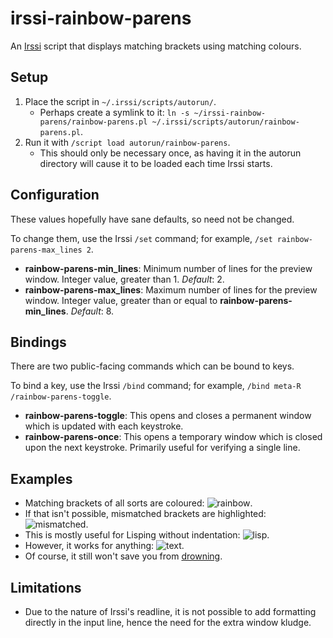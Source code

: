 # irssi-rainbow-parens

An [Irssi](http://www.irssi.org/) script that displays matching brackets using matching colours.

## Setup

1. Place the script in `~/.irssi/scripts/autorun/`.
    * Perhaps create a symlink to it: `ln -s ~/irssi-rainbow-parens/rainbow-parens.pl ~/.irssi/scripts/autorun/rainbow-parens.pl`.
2. Run it with `/script load autorun/rainbow-parens`.
    * This should only be necessary once, as having it in the autorun directory will cause it to be loaded each time Irssi starts.

## Configuration

These values hopefully have sane defaults, so need not be changed.

To change them, use the Irssi `/set` command; for example, `/set rainbow-parens-max_lines 2`.

* **rainbow-parens-min\_lines**: Minimum number of lines for the preview window. Integer value, greater than 1. _Default_: 2.
* **rainbow-parens-max\_lines**: Maximum number of lines for the preview window. Integer value, greater than or equal to **rainbow-parens-min\_lines**. _Default_: 8.

## Bindings

There are two public-facing commands which can be bound to keys.

To bind a key, use the Irssi `/bind` command; for example, `/bind meta-R /rainbow-parens-toggle`.

* **rainbow-parens-toggle**: This opens and closes a permanent window which is updated with each keystroke.
* **rainbow-parens-once**: This opens a temporary window which is closed upon the next keystroke. Primarily useful for verifying a single line.

## Examples

* Matching brackets of all sorts are coloured: ![rainbow](http://0.github.com/irssi-rainbow-parens/examples/rainbow.png).
* If that isn't possible, mismatched brackets are highlighted: ![mismatched](http://0.github.com/irssi-rainbow-parens/examples/mismatched.png).
* This is mostly useful for Lisping without indentation: ![lisp](http://0.github.com/irssi-rainbow-parens/examples/lisp.png).
* However, it works for anything: ![text](http://0.github.com/irssi-rainbow-parens/examples/text.png).
* Of course, it still won't save you from [drowning](http://0.github.com/irssi-rainbow-parens/examples/sea.png).

## Limitations

* Due to the nature of Irssi's readline, it is not possible to add formatting directly in the input line, hence the need for the extra window kludge.
